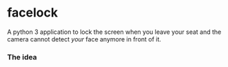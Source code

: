 # facelock
A python 3 application to lock the screen when you leave 
your seat and the camera cannot detect _your_ face  anymore
in front of it.

### The idea

